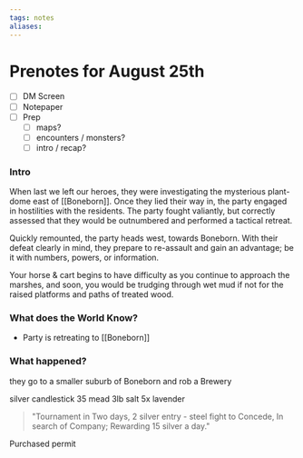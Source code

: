 ```yaml
---
tags: notes
aliases:
---
```


# Prenotes for August 25th
- [ ] DM Screen
- [ ] Notepaper
- [ ] Prep
	- [ ] maps?
	- [ ] encounters / monsters?
	- [ ] intro / recap?

### Intro

When last we left our heroes, they were investigating the mysterious plant-dome east of [[Boneborn]]. Once they lied their way in, the party engaged in hostilities with the residents. The party fought valiantly, but correctly assessed that they would be outnumbered and performed a tactical retreat. 

Quickly remounted, the party heads west, towards Boneborn. With their defeat clearly in mind, they prepare to re-assault and gain an advantage; be it with numbers, powers, or information. 

Your horse & cart begins to have difficulty as you continue to approach the marshes, and soon, you would be trudging through wet mud if not for the raised platforms and paths of treated wood. 

### What does the World Know?

- Party is retreating to [[Boneborn]]

### What happened?

they go to a smaller suburb of Boneborn and rob a Brewery

silver candlestick
35 mead
3lb salt
5x lavender

> "Tournament in Two days, 2 silver entry - steel fight to Concede, In search of Company; Rewarding 15 silver a day."

Purchased permit